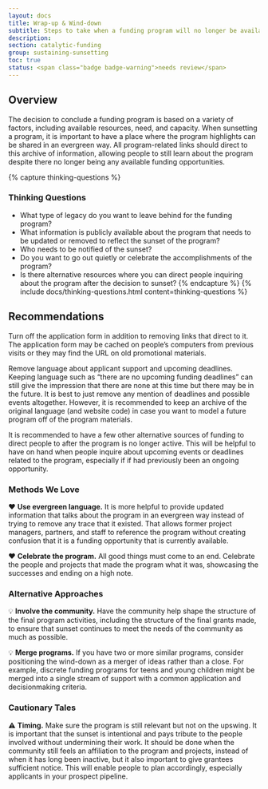 ```yaml
---
layout: docs
title: Wrap-up & Wind-down
subtitle: Steps to take when a funding program will no longer be available.
description:
section: catalytic-funding
group: sustaining-sunsetting
toc: true
status: <span class="badge badge-warning">needs review</span>
---
```


## Overview

The decision to conclude a funding program is based on a variety of factors, including available resources, need, and capacity. When sunsetting a program, it is important to have a place where the program highlights can be shared in an evergreen way. All program-related links should direct to this archive of information, allowing people to still learn about the program despite there no longer being any available funding opportunities.

{% capture thinking-questions %}
### Thinking Questions

* What type of legacy do you want to leave behind for the funding program?
* What information is publicly available about the program that needs to be updated or removed to reflect the sunset of the program?
* Who needs to be notified of the sunset?
* Do you want to go out quietly or celebrate the accomplishments of the program?
* Is there alternative resources where you can direct people inquiring about the program after the decision to sunset?
{% endcapture %}
{% include docs/thinking-questions.html content=thinking-questions %}

## Recommendations

Turn off the application form in addition to removing links that direct to it. The application form may be cached on people’s computers from previous visits or they may find the URL on old promotional materials.

Remove language about applicant support and upcoming deadlines. Keeping language such as “there are no upcoming funding deadlines” can still give the impression that there are none at this time but there may be in the future. It is best to just remove any mention of deadlines and possible events altogether. However, it is recommended to keep an archive of the original language (and website code) in case you want to model a future program off of the program materials.

It is recommended to have a few other alternative sources of funding to direct people to after the program is no longer active. This will be helpful to have on hand when people inquire about upcoming events or deadlines related to the program, especially if if had previously been an ongoing opportunity.

### Methods We Love

:heart: **Use evergreen language.** It is more helpful to provide updated information that talks about the program in an evergreen way instead of trying to remove any trace that it existed. That allows former project managers, partners, and staff to reference the program without creating confusion that it is a funding opportunity that is currently available.

:heart: **Celebrate the program.** All good things must come to an end. Celebrate the people and projects that made the program what it was, showcasing the successes and ending on a high note.

### Alternative Approaches

:bulb: **Involve the community.** Have the community help shape the structure of the final program activities, including the structure of the final grants made, to ensure that sunset continues to meet the needs of the community as much as possible.

:bulb: **Merge programs.** If you have two or more similar programs, consider positioning the wind-down as a merger of ideas rather than a close. For example, discrete funding programs for teens and young children might be merged into a single stream of support with a common application and decisionmaking criteria.

### Cautionary Tales

:warning: **Timing.** Make sure the program is still relevant but not on the upswing. It is important that the sunset is intentional and pays tribute to the people involved without undermining their work. It should be done when the community still feels an affiliation to the program and projects, instead of when it has long been inactive, but it also important to give grantees sufficient notice. This will enable people to plan accordingly, especially applicants in your prospect pipeline.
